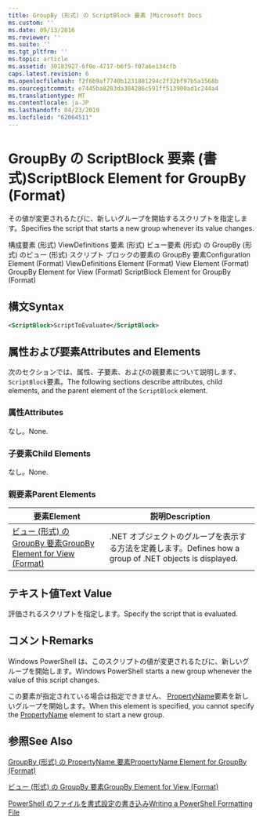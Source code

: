 ```yaml
---
title: GroupBy (形式) の ScriptBlock 要素 |Microsoft Docs
ms.custom: ''
ms.date: 09/13/2016
ms.reviewer: ''
ms.suite: ''
ms.tgt_pltfrm: ''
ms.topic: article
ms.assetid: 30183927-6f0e-4717-b6f5-f07a6e134cfb
caps.latest.revision: 6
ms.openlocfilehash: f2f6b9af7740b1231881294c2f32bf97b5a1568b
ms.sourcegitcommit: e7445ba8203da304286c591ff513900ad1c244a4
ms.translationtype: MT
ms.contentlocale: ja-JP
ms.lasthandoff: 04/23/2019
ms.locfileid: "62064511"
---
```

# <a name="scriptblock-element-for-groupby-format"></a><span data-ttu-id="8eaca-102">GroupBy の ScriptBlock 要素 (書式)</span><span class="sxs-lookup"><span data-stu-id="8eaca-102">ScriptBlock Element for GroupBy (Format)</span></span>

<span data-ttu-id="8eaca-103">その値が変更されるたびに、新しいグループを開始するスクリプトを指定します。</span><span class="sxs-lookup"><span data-stu-id="8eaca-103">Specifies the script that starts a new group whenever its value changes.</span></span>

<span data-ttu-id="8eaca-104">構成要素 (形式) ViewDefinitions 要素 (形式) ビュー要素 (形式) の GroupBy (形式) のビュー (形式) スクリプト ブロックの要素の GroupBy 要素</span><span class="sxs-lookup"><span data-stu-id="8eaca-104">Configuration Element (Format) ViewDefinitions Element (Format) View Element (Format) GroupBy Element for View (Format) ScriptBlock Element for GroupBy (Format)</span></span>

## <a name="syntax"></a><span data-ttu-id="8eaca-105">構文</span><span class="sxs-lookup"><span data-stu-id="8eaca-105">Syntax</span></span>

```xml
<ScriptBlock>ScriptToEvaluate</ScriptBlock>
```

## <a name="attributes-and-elements"></a><span data-ttu-id="8eaca-106">属性および要素</span><span class="sxs-lookup"><span data-stu-id="8eaca-106">Attributes and Elements</span></span>

<span data-ttu-id="8eaca-107">次のセクションでは、属性、子要素、およびの親要素について説明します、`ScriptBlock`要素。</span><span class="sxs-lookup"><span data-stu-id="8eaca-107">The following sections describe attributes, child elements, and the parent element of the `ScriptBlock` element.</span></span>

### <a name="attributes"></a><span data-ttu-id="8eaca-108">属性</span><span class="sxs-lookup"><span data-stu-id="8eaca-108">Attributes</span></span>

<span data-ttu-id="8eaca-109">なし。</span><span class="sxs-lookup"><span data-stu-id="8eaca-109">None.</span></span>

### <a name="child-elements"></a><span data-ttu-id="8eaca-110">子要素</span><span class="sxs-lookup"><span data-stu-id="8eaca-110">Child Elements</span></span>

<span data-ttu-id="8eaca-111">なし。</span><span class="sxs-lookup"><span data-stu-id="8eaca-111">None.</span></span>

### <a name="parent-elements"></a><span data-ttu-id="8eaca-112">親要素</span><span class="sxs-lookup"><span data-stu-id="8eaca-112">Parent Elements</span></span>

|<span data-ttu-id="8eaca-113">要素</span><span class="sxs-lookup"><span data-stu-id="8eaca-113">Element</span></span>|<span data-ttu-id="8eaca-114">説明</span><span class="sxs-lookup"><span data-stu-id="8eaca-114">Description</span></span>|
|-------------|-----------------|
|[<span data-ttu-id="8eaca-115">ビュー (形式) の GroupBy 要素</span><span class="sxs-lookup"><span data-stu-id="8eaca-115">GroupBy Element for View (Format)</span></span>](./groupby-element-for-view-format.md)|<span data-ttu-id="8eaca-116">.NET オブジェクトのグループを表示する方法を定義します。</span><span class="sxs-lookup"><span data-stu-id="8eaca-116">Defines how a group of .NET objects is displayed.</span></span>|

## <a name="text-value"></a><span data-ttu-id="8eaca-117">テキスト値</span><span class="sxs-lookup"><span data-stu-id="8eaca-117">Text Value</span></span>

<span data-ttu-id="8eaca-118">評価されるスクリプトを指定します。</span><span class="sxs-lookup"><span data-stu-id="8eaca-118">Specify the script that is evaluated.</span></span>

## <a name="remarks"></a><span data-ttu-id="8eaca-119">コメント</span><span class="sxs-lookup"><span data-stu-id="8eaca-119">Remarks</span></span>

<span data-ttu-id="8eaca-120">Windows PowerShell は、このスクリプトの値が変更されるたびに、新しいグループを開始します。</span><span class="sxs-lookup"><span data-stu-id="8eaca-120">Windows PowerShell starts a new group whenever the value of this script changes.</span></span>

<span data-ttu-id="8eaca-121">この要素が指定されている場合は指定できません、 [PropertyName](http://msdn.microsoft.com/en-us/396dede0-039a-4a87-a5ef-3ecabb729676)要素を新しいグループを開始します。</span><span class="sxs-lookup"><span data-stu-id="8eaca-121">When this element is specified, you cannot specify the [PropertyName](http://msdn.microsoft.com/en-us/396dede0-039a-4a87-a5ef-3ecabb729676) element to start a new group.</span></span>

## <a name="see-also"></a><span data-ttu-id="8eaca-122">参照</span><span class="sxs-lookup"><span data-stu-id="8eaca-122">See Also</span></span>

[<span data-ttu-id="8eaca-123">GroupBy (形式) の PropertyName 要素</span><span class="sxs-lookup"><span data-stu-id="8eaca-123">PropertyName Element for GroupBy (Format)</span></span>](./propertyname-element-for-groupby-format.md)

[<span data-ttu-id="8eaca-124">ビュー (形式) の GroupBy 要素</span><span class="sxs-lookup"><span data-stu-id="8eaca-124">GroupBy Element for View (Format)</span></span>](./groupby-element-for-view-format.md)

[<span data-ttu-id="8eaca-125">PowerShell のファイルを書式設定の書き込み</span><span class="sxs-lookup"><span data-stu-id="8eaca-125">Writing a PowerShell Formatting File</span></span>](./writing-a-powershell-formatting-file.md)
